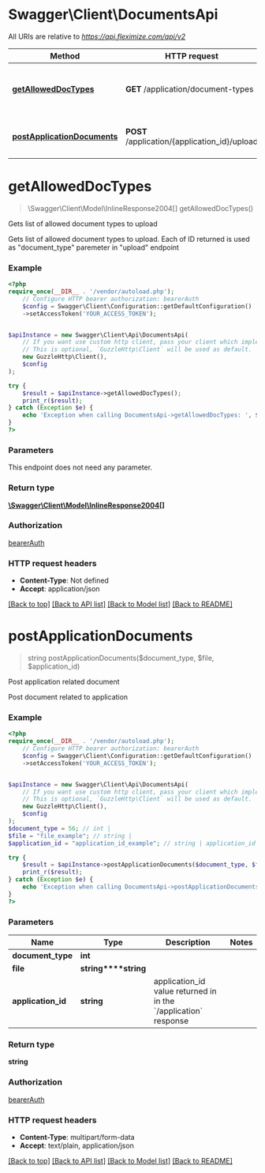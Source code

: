 # Swagger\Client\DocumentsApi

All URIs are relative to *https://api.fleximize.com/api/v2*

Method | HTTP request | Description
------------- | ------------- | -------------
[**getAllowedDocTypes**](DocumentsApi.md#getalloweddoctypes) | **GET** /application/document-types | Gets list of allowed document types to upload
[**postApplicationDocuments**](DocumentsApi.md#postapplicationdocuments) | **POST** /application/{application_id}/upload | Post application related document

# **getAllowedDocTypes**
> \Swagger\Client\Model\InlineResponse2004[] getAllowedDocTypes()

Gets list of allowed document types to upload

Gets list of allowed document types to upload. Each of ID returned is used as \"document_type\" paremeter in \"upload\" endpoint

### Example
```php
<?php
require_once(__DIR__ . '/vendor/autoload.php');
    // Configure HTTP bearer authorization: bearerAuth
    $config = Swagger\Client\Configuration::getDefaultConfiguration()
    ->setAccessToken('YOUR_ACCESS_TOKEN');


$apiInstance = new Swagger\Client\Api\DocumentsApi(
    // If you want use custom http client, pass your client which implements `GuzzleHttp\ClientInterface`.
    // This is optional, `GuzzleHttp\Client` will be used as default.
    new GuzzleHttp\Client(),
    $config
);

try {
    $result = $apiInstance->getAllowedDocTypes();
    print_r($result);
} catch (Exception $e) {
    echo 'Exception when calling DocumentsApi->getAllowedDocTypes: ', $e->getMessage(), PHP_EOL;
}
?>
```

### Parameters
This endpoint does not need any parameter.

### Return type

[**\Swagger\Client\Model\InlineResponse2004[]**](../Model/InlineResponse2004.md)

### Authorization

[bearerAuth](../../README.md#bearerAuth)

### HTTP request headers

 - **Content-Type**: Not defined
 - **Accept**: application/json

[[Back to top]](#) [[Back to API list]](../../README.md#documentation-for-api-endpoints) [[Back to Model list]](../../README.md#documentation-for-models) [[Back to README]](../../README.md)

# **postApplicationDocuments**
> string postApplicationDocuments($document_type, $file, $application_id)

Post application related document

Post document related to application

### Example
```php
<?php
require_once(__DIR__ . '/vendor/autoload.php');
    // Configure HTTP bearer authorization: bearerAuth
    $config = Swagger\Client\Configuration::getDefaultConfiguration()
    ->setAccessToken('YOUR_ACCESS_TOKEN');


$apiInstance = new Swagger\Client\Api\DocumentsApi(
    // If you want use custom http client, pass your client which implements `GuzzleHttp\ClientInterface`.
    // This is optional, `GuzzleHttp\Client` will be used as default.
    new GuzzleHttp\Client(),
    $config
);
$document_type = 56; // int | 
$file = "file_example"; // string | 
$application_id = "application_id_example"; // string | application_id value returned in in the `/application` response

try {
    $result = $apiInstance->postApplicationDocuments($document_type, $file, $application_id);
    print_r($result);
} catch (Exception $e) {
    echo 'Exception when calling DocumentsApi->postApplicationDocuments: ', $e->getMessage(), PHP_EOL;
}
?>
```

### Parameters

Name | Type | Description  | Notes
------------- | ------------- | ------------- | -------------
 **document_type** | **int**|  |
 **file** | **string****string**|  |
 **application_id** | **string**| application_id value returned in in the &#x60;/application&#x60; response |

### Return type

**string**

### Authorization

[bearerAuth](../../README.md#bearerAuth)

### HTTP request headers

 - **Content-Type**: multipart/form-data
 - **Accept**: text/plain, application/json

[[Back to top]](#) [[Back to API list]](../../README.md#documentation-for-api-endpoints) [[Back to Model list]](../../README.md#documentation-for-models) [[Back to README]](../../README.md)

